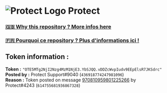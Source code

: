 # ![Protect Logo](https://i.imgur.com/5ovpCPg.png) Protect

### [🇬🇧 Why this repository ? More infos here](https://github.com/protect-github-bot/token-reset/blob/main/README.md)

### [🇫🇷 Pourquoi ce repository ? Plus d'informations ici !](https://github.com/protect-github-bot/token-reset/blob/main/FR_README.md)

## Token information :
**Token :** `"OTE5MTg2NjI2Nzg4MzM1NjE3.YbSJQQ.vDDZcWvpIudv9EEpElsR7JKSdrc"`\
**Posted by :** Protect Support#9040 (`436918774247981096`)\
**Reason :** Token posted on message [970810959801225266](https://discord.com/channels/835179952500113459/881108454226399292/970810959801225266) by Protect#4243 (`614755681936867328`)